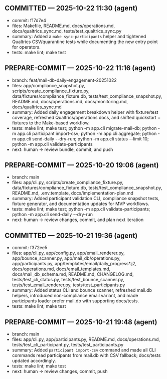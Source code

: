 ## COMMITTED — 2025-10-22 11:30 (agent)
- commit: f17d7e4
- files: Makefile, README.md, docs/operations.md, docs/qualtrics_sync.md, tests/test_qualtrics_sync.py
- summary: Added a `make sync-participants` helper and tightened Qualtrics CSV/quarantine tests while documenting the new entry point for operators.
- tests: make lint; make test

## PREPARE-COMMIT — 2025-10-22 11:16 (agent)
- branch: feat/mail-db-daily-engagement-20251022
- files: app/compliance_snapshot.py, scripts/create_compliance_fixture.py, data/fixtures/compliance_fixture.db, tests/test_compliance_snapshot.py, README.md, docs/operations.md, docs/monitoring.md, docs/qualtrics_sync.md
- summary: Added daily engagement breakdown helper with fixture/test coverage, refreshed Qualtrics/operations docs, and shifted quickstart + fixtures to the Make-based workflow.
- tests: make lint; make test; python -m app.cli migrate-mail-db; python -m app.cli participant import-csv; python -m app.cli aggregate; python -m app.cli send-daily --dry-run; python -m app.cli status --limit 10; python -m app.cli validate-participants
- next: human → review bundle, commit, and push

## PREPARE-COMMIT — 2025-10-20 19:06 (agent)
- branch: main
- files: app/cli.py, scripts/create_compliance_fixture.py, data/fixtures/compliance_fixture.db, tests/test_compliance_snapshot.py, README.md, .env.template, docs/implementation-plan.md
- summary: Added participant validation CLI, compliance snapshot tests, fixture generator, and documentation updates for MVP workflows.
- tests: make lint; make test; python -m app.cli validate-participants; python -m app.cli send-daily --dry-run
- next: human → review changes, commit, and plan next iteration

## COMMITTED — 2025-10-21 19:36 (agent)
- commit: f372ee5
- files: app/cli.py, app/config.py, app/email_renderer.py, app/bounce_scanner.py, app/mail_db/operations.py, app/participants.py, app/templates/email/daily_progress*.j2, docs/operations.md, docs/email_templates.md, docs/mail_db_schema.md, README.md, CHANGELOG.md, tests/test_cli_status.py, tests/test_bounce_scanner.py, tests/test_email_renderer.py, tests/test_participants.py
- summary: Added status CLI and bounce scanner, refreshed mail.db helpers, introduced non-compliance email variant, and made participants loader prefer mail.db with supporting docs/tests.
- tests: make lint; make test

## PREPARE-COMMIT — 2025-10-21 19:48 (agent)
- branch: main
- files: app/cli.py, app/participants.py, README.md, docs/operations.md, tests/test_cli_participant.py, tests/test_participants.py
- summary: Added `participant import-csv` command and made all CLI commands read participants from mail.db with CSV fallback; docs/tests updated accordingly.
- tests: make lint; make test
- next: human → review changes, commit, push
